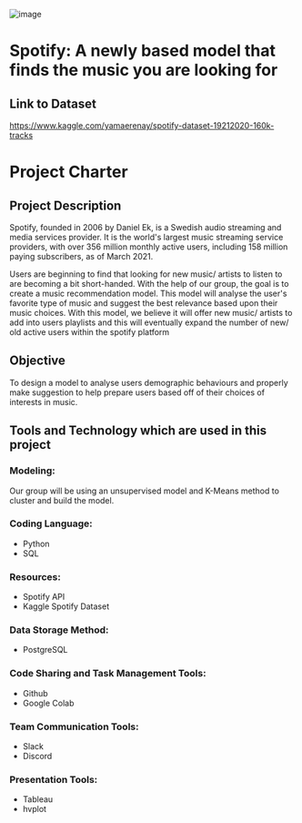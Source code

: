 ![image](https://user-images.githubusercontent.com/77694480/125197998-0bd7d800-e22e-11eb-9177-bcf337b9d146.png)

# Spotify: A newly based model that finds the music you are looking for

## Link to Dataset
https://www.kaggle.com/yamaerenay/spotify-dataset-19212020-160k-tracks


# Project Charter
## Project Description
Spotify, founded in 2006 by Daniel Ek, is a Swedish audio streaming and media services provider. It is the world's largest music streaming service providers, with over 356 million monthly active users, including 158 million paying subscribers, as of March 2021. 

Users are beginning to find that looking for new music/ artists to listen to are becoming a bit short-handed. With the help of our group, the goal is to create a music recommendation model. This model will analyse the user's favorite type of music and suggest the best relevance based upon their music choices. With this model, we believe it will offer new music/ artists to add into users playlists and this will eventually expand the number of new/ old active users within the spotify platform 

## Objective
To design a model to analyse users demographic behaviours and properly make suggestion to help prepare users based off of their choices of interests in music.

## Tools and Technology which are used in this project

### Modeling:
Our group will be using an unsupervised model and K-Means method to cluster and build the model.

### Coding Language:
- Python
- SQL

### Resources:
- Spotify API
- Kaggle Spotify Dataset

### Data Storage Method:
- PostgreSQL

### Code Sharing and Task Management Tools:
- Github
- Google Colab

### Team Communication Tools:
- Slack
- Discord

### Presentation Tools:
- Tableau
- hvplot
